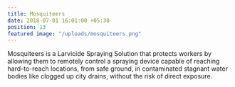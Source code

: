 ```yaml
---
title: Mosquiteers
date: 2018-07-01 16:01:00 +05:30
position: 13
featured image: "/uploads/mosquiteers.png"
---
```


Mosquiteers is a Larvicide Spraying Solution that protects workers by allowing them to remotely control a spraying device capable of reaching hard-to-reach locations, from safe ground, in contaminated stagnant water bodies like clogged up city drains, without the risk of direct exposure.
